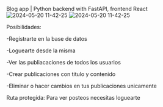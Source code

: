 Blog app | Python backend with FastAPI, frontend React
![2024-05-20 11-42-25](https://github.com/MaxZc7/Blog-app/assets/125506170/1cba5bc1-d59e-4aff-a77c-6ed1fff732ee)
![2024-05-20 11-42-25](https://github.com/MaxZc7/Blog-app/assets/125506170/1cba5bc1-d59e-4aff-a77c-6ed1fff732ee)

Posibilidades:

-Registrarte en la base de datos

-Loguearte desde la misma

-Ver las publiacaciones de todos los usuarios

-Crear publicaciones con titulo y contenido

-Eliminar o hacer cambios en tus publicaciones unicamente

Ruta protegida: Para ver posteos necesitas loguearte
